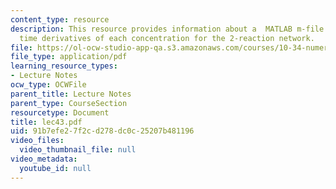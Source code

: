 ```yaml
---
content_type: resource
description: This resource provides information about a  MATLAB m-file returns the
  time derivatives of each concentration for the 2-reaction network.
file: https://ol-ocw-studio-app-qa.s3.amazonaws.com/courses/10-34-numerical-methods-applied-to-chemical-engineering-fall-2005/91b7efe27f2cd278dc0c25207b481196_lec43.pdf
file_type: application/pdf
learning_resource_types:
- Lecture Notes
ocw_type: OCWFile
parent_title: Lecture Notes
parent_type: CourseSection
resourcetype: Document
title: lec43.pdf
uid: 91b7efe2-7f2c-d278-dc0c-25207b481196
video_files:
  video_thumbnail_file: null
video_metadata:
  youtube_id: null
---
```

